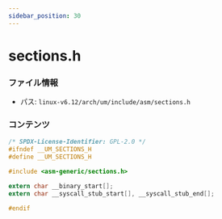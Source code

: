 ```yaml
---
sidebar_position: 30
---
```

# sections.h

### ファイル情報

- パス: `linux-v6.12/arch/um/include/asm/sections.h`

### コンテンツ

```h
/* SPDX-License-Identifier: GPL-2.0 */
#ifndef __UM_SECTIONS_H
#define __UM_SECTIONS_H

#include <asm-generic/sections.h>

extern char __binary_start[];
extern char __syscall_stub_start[], __syscall_stub_end[];

#endif

```
